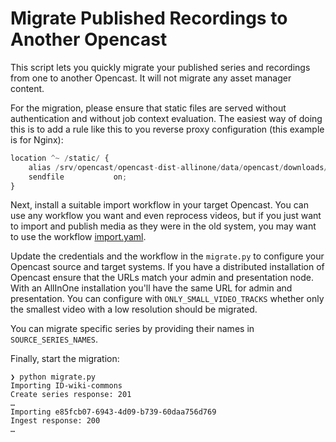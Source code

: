 # Migrate Published Recordings to Another Opencast

This script lets you quickly migrate your published series and recordings from one to another Opencast.
It will not migrate any asset manager content.

For the migration, please ensure that static files are served without authentication and without job context evaluation.
The easiest way of doing this is to add a rule like this to you reverse proxy configuration
(this example is for Nginx):

```py
location ^~ /static/ {
	alias /srv/opencast/opencast-dist-allinone/data/opencast/downloads/;
	sendfile           on;
}
```

Next, install a suitable import workflow in your target Opencast.
You can use any workflow you want and even reprocess videos,
but if you just want to import and publish media as they were in the old system,
you may want to use the workflow [import.yaml](import.yaml).

Update the credentials and the workflow in the `migrate.py` to configure your Opencast source and target systems. If you have a distributed installation of Opencast ensure that the URLs match your admin and presentation node. With an AllInOne installation you'll have the same URL for admin and presentation. 
You can configure with `ONLY_SMALL_VIDEO_TRACKS` whether only the smallest video with a low resolution should be migrated.

You can migrate specific series by providing their names in `SOURCE_SERIES_NAMES`.

Finally, start the migration:

```
❯ python migrate.py
Importing ID-wiki-commons
Create series response: 201
…
Importing e85fcb07-6943-4d09-b739-60daa756d769
Ingest response: 200
…
```
